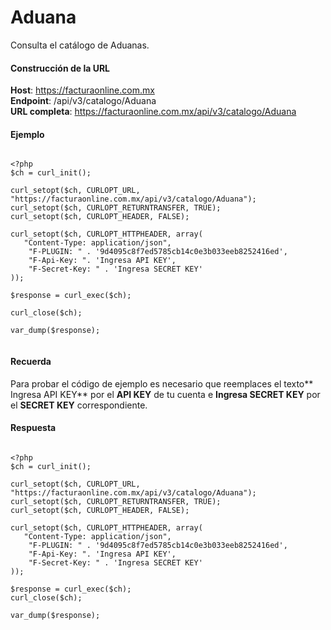 # Aduana

Consulta el catálogo de Aduanas.


#### Construcción de la URL

**Host**: https://facturaonline.com.mx  
**Endpoint**:  /api/v3/catalogo/Aduana  
**URL completa**:  https://facturaonline.com.mx/api/v3/catalogo/Aduana  


#### Ejemplo

```

<?php
$ch = curl_init();

curl_setopt($ch, CURLOPT_URL, "https://facturaonline.com.mx/api/v3/catalogo/Aduana");
curl_setopt($ch, CURLOPT_RETURNTRANSFER, TRUE);
curl_setopt($ch, CURLOPT_HEADER, FALSE);

curl_setopt($ch, CURLOPT_HTTPHEADER, array(
   "Content-Type: application/json",
    "F-PLUGIN: " . '9d4095c8f7ed5785cb14c0e3b033eeb8252416ed',
    "F-Api-Key: ". 'Ingresa API KEY',
    "F-Secret-Key: " . 'Ingresa SECRET KEY'
));

$response = curl_exec($ch);

curl_close($ch);

var_dump($response);


```


#### Recuerda

Para probar el código de ejemplo es necesario que reemplaces el texto** Ingresa API KEY** por el **API KEY** de tu cuenta e **Ingresa SECRET KEY** por el **SECRET KEY** correspondiente.


#### Respuesta

```

<?php
$ch = curl_init();

curl_setopt($ch, CURLOPT_URL, "https://facturaonline.com.mx/api/v3/catalogo/Aduana");
curl_setopt($ch, CURLOPT_RETURNTRANSFER, TRUE);
curl_setopt($ch, CURLOPT_HEADER, FALSE);

curl_setopt($ch, CURLOPT_HTTPHEADER, array(
   "Content-Type: application/json",
    "F-PLUGIN: " . '9d4095c8f7ed5785cb14c0e3b033eeb8252416ed',
    "F-Api-Key: ". 'Ingresa API KEY',
    "F-Secret-Key: " . 'Ingresa SECRET KEY'
));

$response = curl_exec($ch);
curl_close($ch);

var_dump($response);


```

